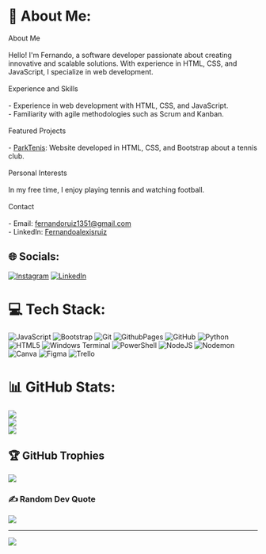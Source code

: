 # 💫 About Me:
About Me<br><br>Hello! I'm Fernando, a software developer passionate about creating innovative and scalable solutions. With experience in HTML, CSS, and JavaScript, I specialize in web development.<br><br>Experience and Skills<br><br>- Experience in web development with HTML, CSS, and JavaScript.<br>- Familiarity with agile methodologies such as Scrum and Kanban.<br><br>Featured Projects<br><br>- [ParkTenis](https://fernandoruiz1351.github.io/Parktenis): Website developed in HTML, CSS, and Bootstrap about a tennis club.<br><br>Personal Interests<br><br>In my free time, I enjoy playing tennis and watching football.<br><br>Contact<br><br>- Email: fernandoruiz1351@gmail.com<br>- LinkedIn: [Fernandoalexisruiz](https://www.linkedin.com/in/fernandoalexisruiz)<br>


## 🌐 Socials:
[![Instagram](https://img.shields.io/badge/Instagram-%23E4405F.svg?logo=Instagram&logoColor=white)](https://instagram.com/feruiz28) [![LinkedIn](https://img.shields.io/badge/LinkedIn-%230077B5.svg?logo=linkedin&logoColor=white)](https://linkedin.com/in/fernandoalexisruiz) 

# 💻 Tech Stack:
![JavaScript](https://img.shields.io/badge/javascript-%23323330.svg?style=for-the-badge&logo=javascript&logoColor=%23F7DF1E) ![Bootstrap](https://img.shields.io/badge/bootstrap-%238511FA.svg?style=for-the-badge&logo=bootstrap&logoColor=white) ![Git](https://img.shields.io/badge/git-%23F05033.svg?style=for-the-badge&logo=git&logoColor=white) ![GithubPages](https://img.shields.io/badge/github%20pages-121013?style=for-the-badge&logo=github&logoColor=white) ![GitHub](https://img.shields.io/badge/github-%23121011.svg?style=for-the-badge&logo=github&logoColor=white) ![Python](https://img.shields.io/badge/python-3670A0?style=for-the-badge&logo=python&logoColor=ffdd54) ![HTML5](https://img.shields.io/badge/html5-%23E34F26.svg?style=for-the-badge&logo=html5&logoColor=white) ![Windows Terminal](https://img.shields.io/badge/Windows%20Terminal-%234D4D4D.svg?style=for-the-badge&logo=windows-terminal&logoColor=white) ![PowerShell](https://img.shields.io/badge/PowerShell-%235391FE.svg?style=for-the-badge&logo=powershell&logoColor=white) ![NodeJS](https://img.shields.io/badge/node.js-6DA55F?style=for-the-badge&logo=node.js&logoColor=white) ![Nodemon](https://img.shields.io/badge/NODEMON-%23323330.svg?style=for-the-badge&logo=nodemon&logoColor=%BBDEAD) ![Canva](https://img.shields.io/badge/Canva-%2300C4CC.svg?style=for-the-badge&logo=Canva&logoColor=white) ![Figma](https://img.shields.io/badge/figma-%23F24E1E.svg?style=for-the-badge&logo=figma&logoColor=white) ![Trello](https://img.shields.io/badge/Trello-%23026AA7.svg?style=for-the-badge&logo=Trello&logoColor=white)
# 📊 GitHub Stats:
![](https://github-readme-stats.vercel.app/api?username=Fernandoruiz1351&theme=dark&hide_border=false&include_all_commits=false&count_private=false)<br/>
![](https://github-readme-streak-stats.herokuapp.com/?user=Fernandoruiz1351&theme=dark&hide_border=false)<br/>
![](https://github-readme-stats.vercel.app/api/top-langs/?username=Fernandoruiz1351&theme=dark&hide_border=false&include_all_commits=false&count_private=false&layout=compact)

## 🏆 GitHub Trophies
![](https://github-profile-trophy.vercel.app/?username=Fernandoruiz1351&theme=radical&no-frame=false&no-bg=true&margin-w=4)

### ✍️ Random Dev Quote
![](https://quotes-github-readme.vercel.app/api?type=horizontal&theme=radical)

---
[![](https://visitcount.itsvg.in/api?id=Fernandoruiz1351&icon=0&color=0)](https://visitcount.itsvg.in)

<!-- Proudly created with GPRM ( https://gprm.itsvg.in ) -->
